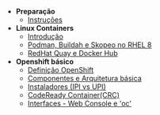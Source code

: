 - **Preparação**
  - [Instruções](home)
- **Linux Containers**
  - [Introdução](/linux-containers/introducao)
  - [Podman, Buildah e Skopeo no RHEL 8](/linux-containers/podman)
  - [RedHat Quay e Docker Hub](/linux-containers/registros)
- **Openshift básico**
  - [Definição OpenShift](/openshift-basico/openshift)
  - [Componentes e Arquitetura básica](/openshift-basico/componentes-arqui)
  - [Instaladores (IPI vs UPI)](/openshift-basico/Instaladores)
  - [CodeReady Container(CRC)](/openshift-basico/crc)
  - [Interfaces - Web Console e 'oc'](/openshift-basico/interfaces)
